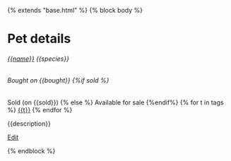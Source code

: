 {% extends "base.html" %}
{% block body %}
<h1 class="display-1">Pet details</h1>
<p>
  <h6 class="display-6">
    <u class="name">{{name}}</u>
    <span class="species badge rounded-pill bg-secondary">{{species}}</span>
  </h6>
  <h6 class="bought">Bought on {{bought}} {%if sold %}</h6>
  <span class="soldstatus badge rounded-pill bg-success">Sold</span>
  (on <span class="selldate">{{sold}}</span>)
  {% else %}
  <span class="soldstatus badge rounded-pill bg-primary">Available for sale</span>
  {%endif%}
  </h6>
  {% for t in tags %}
  <a class="tag" href="{{url_for('pets.search', field='tag', value=t)}}"><span class="badge bg-secondary">{{t}}</span></a>
  {% endfor %}
</p>
<p class="description">
  {{description}}
</p>
<p>
  <a class="btn btn-primary" href="{{url_for('pets.edit', pid=id)}}">Edit</a>
</p>

{% endblock %} 


